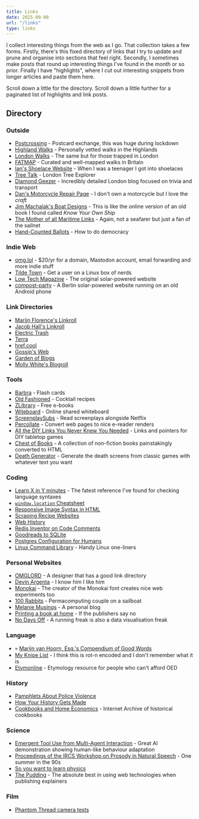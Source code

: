 ```yaml
---
title: Links
date: 2025-09-08
url: "/links"
type: links
---
```


I collect interesting things from the web as I go. That collection takes a few forms. Firstly, there's this fixed directory of links that I try to update and prune and organise into sections that feel right. Secondly, I sometimes make posts that round up interesting things I've found in the month or so prior. Finally I have "highlights", where I cut out interesting snippets from longer articles and paste them here.

Scroll down a little for the directory. Scroll down a little further for a paginated list of highlights and link posts.

## Directory

### Outside
- [Postcrossing](https://postcrossing.com) - Postcard exchange, this was huge during lockdown
- [Highland Walks](https://www.walkhighlands.co.uk/) - Personally vetted walks in the Highlands
- [London Walks](https://www.london-footprints.co.uk/walkslist.htm) - The same but for those trapped in London
- [FATMAP](https://fatmap.com/guidebooks) - Curated and well-mapped walks in Britain
- [Ian's Shoelace Website](https://www.fieggen.com/shoelace/) - When I was a teenager I got into shoelaces
- [Tree Talk](https://www.treetalk.co.uk/) - London Tree Explorer
- [Diamond Geezer](https://diamondgeezer.blogspot.com) - Incredibly detailed London blog focused on trivia and transport
- [Dan's Motorcycle Repair Page](https://www.dansmc.com) - I don't own a motorcycle but I love the *craft*
- [Jim Machalak's Boat Designs](https://www.jimsboats.com) - This is like the online version of an old book I found called _Know Your Own Ship_
- [The Mother of all Maritime Links](https://www.boat-links.com/boatlink.html) - Again, not a seafarer but just a fan of the sailnet
- [Hand-Counted Ballots](https://verifiedvoting.org/election-system/hand-counted-paper-ballots/) - How to do democracy

### Indie Web
- [omg.lol](https://omg.lol) - $20/yr for a domain, Mastodon account, email forwarding and more indie stuff
- [Tilde Town](https://tilde.town) - Get a user on a Linux box of nerds
- [Low Tech Magazine](https://solar.lowtechmagazine.com) - The original solar-powered website
- [compost-party](https://compost.party/maintenance/) - A Berlin solar-powered website running on an old Android phone

### Link Directories
- [Marijn Florence's Linkroll](https://marijnflorence.neocities.org/linkroll/)
- [Jacob Hall's Linkroll](https://www.jacobhall.net/links.html)
- [Electric Trash](https://www.electrictrash.com)
- [Terra](https://terra.finzdani.net)
- [href.cool](https://href.cool)
- [Gossip's Web](https://gossipsweb.net)
- [Garden of Blogs](https://bloggy.garden/)
- [Molly White's Blogroll](https://www.mollywhite.net/blogroll/)

### Tools
- [Barbra](https:/barbra.io) - Flash cards
- [Old Fashioned](https://oldfashioned.tech/) - Cocktail recipes
- [ZLibrary](https://b-ok.cc) - Free e-books
- [Witeboard](https://witeboard.com/) - Online shared whiteboard
- [ScreenplaySubs](https://screenplaysubs.com/) - Read screenplays alongside Netflix
- [Percollate](https://github.com/danburzo/percollate) - Convert web pages to nice e-reader renders
- [All the DIY Links You Never Knew You Needed](https://boardgamegeek.com/thread/848512/all-diy-links-you-never-knew-you-needed) - Links and pointers for DIY tabletop games
- [Chest of Books](https://chestofbooks.com) - A collection of non-fiction books painstakingly converted to HTML
- [Death Generator](https://deathgenerator.com) - Generate the death screens from classic games with whatever text you want

### Coding
- [Learn X in Y minutes](https://learnxinyminutes.com) - The fatest reference I've found for checking language syntaxes
- [`window.location` Cheatsheet](https://www.samanthaming.com/tidbits/86-window-location-cheatsheet/)
- [Responsive Image Syntax in HTML](https://css-tricks.com/a-guide-to-the-responsive-images-syntax-in-html/)
- [Scraping Recipe Websites](https://www.benawad.com/scraping-recipe-websites)
- [Web History](https://css-tricks.com/chapter-1-birth/)
- [Redis Inventor on Code Comments](https://antirez.com/news/124)
- [Goodreads to SQLite](https://rixx.de/blog/goodreads-sqlite/)
- [Postgres Configuration for Humans](https://postgresqlco.nf/en/doc/param/)
- [Linux Command Library](https://linuxcommandlibrary.com/basic/oneliners.html) - Handy Linux one-liners

### Personal Websites
- [OMGLORD](https://omglord.com) - A designer that has a good link directory
- [Devin Argenta](https://devinargenta.com) - I know him I like him
- [Monokai](https://monokai.nl) - The creator of the Monokai font creates nice web experiments too
- [100 Rabbits](https://100r.co/site/home.html) - Permacomputing couple on a sailboat
- [Melanie Musings](https://buttondown.com/melaniemusings/) - A personal blog
- [Printing a book at home](https://huijzer.xyz/posts/98) - If the publishers say no
- [No Days Off](https://nodaysoff.run/) - A running freak is also a data visualisation freak

### Language
- 💀 [Marijn van Hoorn, Esq.'s Compendium of Good Words](https://marijnflorence.neocities.org/words/)
- [My Knipe List](https://cs.stanford.edu/~kach/words.txt) - I think this is rot-n encoded and I don't remember what it is
- [Etymonline](https://www.etymonline.com/) - Etymology resource for people who can't afford OED

### History
- [Pamphlets About Police Violence](https://policeviolence.wordpress.com/historical-moments/)
- [How Your History Gets Made](https://acoup.blog/2020/07/09/collections-how-your-history-gets-made/)
- [Cookbooks and Home Economics](https://archive.org/details/cbk) - Internet Archive of historical cookbooks

### Science
- [Emergent Tool Use from Multi-Agent Interaction](https://openai.com/blog/emergent-tool-use/) - Great AI demonstration showing human-like behaviour adaptation
- [Proceedings of the IRCS Workshop on Prosody in Natural Speech](https://languagelog.ldc.upenn.edu/myl/IRCS_Prosody1992/TableOfContents.html) - One summer in the 90s
- [So you want to learn physics](https://www.susanjfowler.com/blog/2016/8/13/so-you-want-to-learn-physics)
- [The Pudding](https://pudding.cool/) - The absolute best in using web technologies when publishing explainers

### Film
- [Phantom Thread camera tests](https://www.youtube.com/watch?v=Uu5jVmIZBhE)
